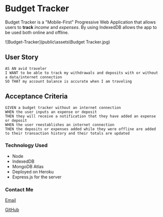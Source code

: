 # Budget Tracker
Budget Tracker is a "Mobile-First" Progressive Web Application that allows users to **track** *income* and *expenses*. By using IndexedDB allows the app to be used both online and offline.

![Budget-Tracker](public\assets\Budget Tracker.jpg)

## User Story

```
AS AN avid traveler
I WANT to be able to track my withdrawals and deposits with or without a data/internet connection
SO THAT my account balance is accurate when I am traveling 
```

## Acceptance Criteria

```
GIVEN a budget tracker without an internet connection
WHEN the user inputs an expense or deposit
THEN they will receive a notification that they have added an expense or deposit
WHEN the user reestablishes an internet connection
THEN the deposits or expenses added while they were offline are added to their transaction history and their totals are updated
```

### Technology Used
* Node
* IndexedDB
* MongoDB Atlas
* Deployed on Heroku
* Express.js for the server

### Contact Me
[Email](matt.mcfadden14@gmail.com)

[GitHub](https://github.com/MatthewMcFadden)